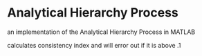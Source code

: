 # Analytical Hierarchy Process
an implementation of the Analytical Hierarchy Process in MATLAB 

calculates consistency index and will error out if it is above .1

